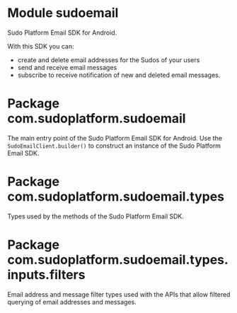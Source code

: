 # Module sudoemail

Sudo Platform Email SDK for Android. 

With this SDK you can:
 * create and delete email addresses for the Sudos of your users
 * send and receive email messages
 * subscribe to receive notification of new and deleted email messages. 

# Package com.sudoplatform.sudoemail

The main entry point of the Sudo Platform Email SDK for Android. Use the `SudoEmailClient.builder()` 
to construct an instance of the Sudo Platform Email SDK.

# Package com.sudoplatform.sudoemail.types

Types used by the methods of the Sudo Platform Email SDK. 

# Package com.sudoplatform.sudoemail.types.inputs.filters

Email address and message filter types used with the APIs that allow filtered querying of email addresses and messages.

